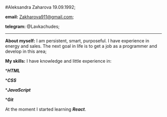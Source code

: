 #Aleksandra Zaharova 19.09.1992;

**email:** Zakharova911@gmail.com;

**telegram:** @Lavkachudes;

***

**About myself:** I am persistent, smart, purposeful. I have experience in energy and sales. The next goal in life is to get a job as a programmer and develop in this area;

**My skills:** I have knowledge and little experience in:

****HTML***

****CSS***

****JavaScript***

****Git***

At the moment I started learning ***React***.

